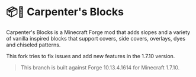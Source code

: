 📦🔨 Carpenter's Blocks
================

Carpenter's Blocks is a Minecraft Forge mod that adds slopes and a variety of vanilla inspired blocks that support covers, side covers, overlays, dyes and chiseled patterns.

This fork tries to fix issues and add new features in the 1.7.10 version.

> This branch is built against Forge 10.13.4.1614 for Minecraft 1.7.10.
